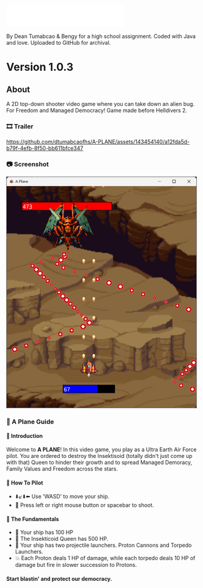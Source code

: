 <img src="images/A Plane Logo.png">

By Dean Tumabcao & Bengy for a high school assignment. Coded with Java and love. Uploaded to GitHub for archival.

# Version 1.0.3

## About
A 2D top-down shooter video game where you can take down an alien bug. For Freedom and Managed Democracy! Game made before Helldivers 2. 
### 🎞️ Trailer
https://github.com/dtumabcaofhs/A-PLANE/assets/143454140/a12fda5d-b79f-4efb-8f50-bb611bfce347
### 📷 Screenshot
![](images/Screenshot.png)
### 📖 A Plane Guide
#### 👋 Introduction
Welcome to **A PLANE**! In this video game, you play as a Ultra Earth Air Force pilot. You are ordered to destroy the Insektisoid (totally didn't just come up with that) Queen to hinder their growth and to spread Managed Demoracy, Family Values and Freedom across the stars.
#### 🔫 How To Pilot
* ⬇️↙️⬇️⬅️ Use 'WASD' to move your ship.
* 🔫 Press left or right mouse button or spacebar to shoot.
#### 🧩 The Fundamentals
* 🚀 Your ship has 100 HP
* 🦟 The Insekticoid Queen has 500 HP.
* 🔫 Your ship has two projectile launchers. Proton Cannons and Torpedo Launchers.
* 💥 Each Proton deals 1 HP of damage, while each torpedo deals 10 HP of damage but fire in slower succession to Protons.

#### Start blastin' and protect our democracy.
